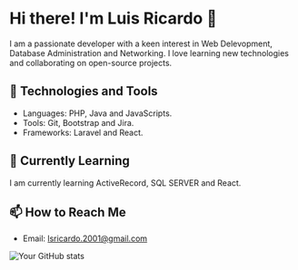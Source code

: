 # Hi there! I'm Luis Ricardo 👋

I am a passionate developer with a keen interest in Web Delevopment, Database Administration and Networking. I love learning new technologies and collaborating on open-source projects.

## 🔧 Technologies and Tools
- Languages: PHP, Java and JavaScripts.
- Tools: Git, Bootstrap and Jira.
- Frameworks: Laravel and React.


## 🌱 Currently Learning
I am currently learning ActiveRecord, SQL SERVER and React.

## 📫 How to Reach Me
- Email: lsricardo.2001@gmail.com


![Your GitHub stats](https://github-readme-stats.vercel.app/api?username=yourusername&show_icons=true&theme=radical)
